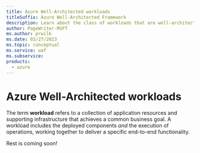```yaml
---
title: Azure Well-Architected workloads
titleSuffix: Azure Well-Architected Framework
description: Learn about the class of workloads that are well-architected as per the design principles of the framework.
author: PageWriter-MSFT
ms.author: prwilk
ms.date: 03/27/2023
ms.topic: conceptual
ms.service: waf
ms.subservice: 
products:
  - azure
---
```



# Azure Well-Architected workloads

The term **workload** refers to a collection of application resources and supporting infrastructure that achieves a common business goal. A workload includes the deployed components _and_ the execution of operations, working together to deliver a specific end-to-end functionality.


Rest is coming soon!